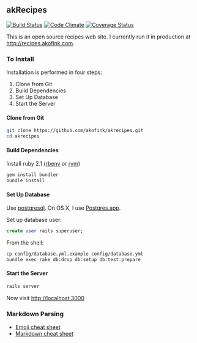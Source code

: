 ## akRecipes ##

[![Build Status](https://travis-ci.org/akofink/recipes.svg?branch=master)](https://travis-ci.org/akofink/recipes)
[![Code Climate](https://codeclimate.com/github/akofink/recipes.png)](https://codeclimate.com/github/akofink/recipes)
[![Coverage Status](https://coveralls.io/repos/akofink/recipes/badge.png)](https://coveralls.io/r/akofink/recipes)

This is an open source recipes web site. I currently run it in production at http://recipes.akofink.com.

### To Install

Installation is performed in four steps:

1. Clone from Git
1. Build Dependencies
1. Set Up Database
1. Start the Server

#### Clone from Git

```sh
git clone https://github.com/akofink/akrecipes.git
cd akrecipes
```

#### Build Dependencies

Install ruby 2.1 ([rbenv](https://github.com/sstephenson/rbenv) or [rvm](https://rvm.io/))

```sh
gem install bundler
bundle install
```

#### Set Up Database

Use [postgresql](http://www.postgresql.org/download/).
On OS X, I use [Postgres.app](http://postgresapp.com/).

Set up database user:
```SQL
create user rails superuser;
```

From the shell:
```sh
cp config/database.yml.example config/database.yml
bundle exec rake db:drop db:setup db:test:prepare
```
#### Start the Server

```sh
rails server
```

Now visit [http://localhost:3000](http://localhost:3000)


### Markdown Parsing
- [Emoji cheat sheet](http://www.emoji-cheat-sheet.com/)
- [Markdown cheat sheet](https://github.com/adam-p/markdown-here/wiki/Markdown-Cheatsheet)
